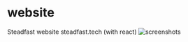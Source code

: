 # website
Steadfast website  steadfast.tech (with react)
![screenshots](/relative/path/screenshots/Steadfast.png)

